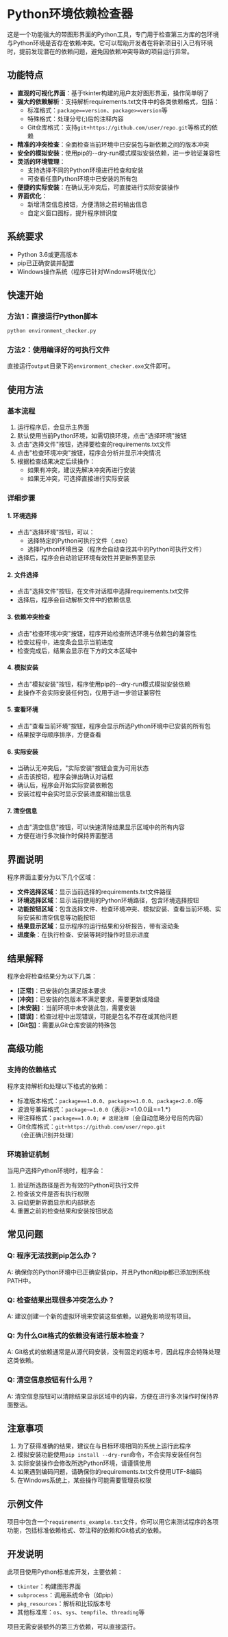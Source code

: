 # Python环境依赖检查器

这是一个功能强大的带图形界面的Python工具，专门用于检查第三方库的包环境与Python环境是否存在依赖冲突。它可以帮助开发者在将新项目引入已有环境时，提前发现潜在的依赖问题，避免因依赖冲突导致的项目运行异常。

## 功能特点

- **直观的可视化界面**：基于tkinter构建的用户友好图形界面，操作简单明了
- **强大的依赖解析**：支持解析requirements.txt文件中的各类依赖格式，包括：
  - 标准格式：`package==version`、`package>=version`等
  - 特殊格式：处理分号(;)后的注释内容
  - Git仓库格式：支持`git+https://github.com/user/repo.git`等格式的依赖
- **精准的冲突检查**：全面检查当前环境中已安装包与新依赖之间的版本冲突
- **安全的模拟安装**：使用pip的--dry-run模式模拟安装依赖，进一步验证兼容性
- **灵活的环境管理**：
  - 支持选择不同的Python环境进行检查和安装
  - 可查看任意Python环境中已安装的所有包
- **便捷的实际安装**：在确认无冲突后，可直接进行实际安装操作
- **界面优化**：
  - 新增清空信息按钮，方便清除之前的输出信息
  - 自定义窗口图标，提升程序辨识度

## 系统要求

- Python 3.6或更高版本
- pip已正确安装并配置
- Windows操作系统（程序已针对Windows环境优化）

## 快速开始

### 方法1：直接运行Python脚本

```bash
python environment_checker.py
```

### 方法2：使用编译好的可执行文件

直接运行`output`目录下的`environment_checker.exe`文件即可。

## 使用方法

### 基本流程

1. 运行程序后，会显示主界面
2. 默认使用当前Python环境，如需切换环境，点击"选择环境"按钮
3. 点击"选择文件"按钮，选择要检查的requirements.txt文件
4. 点击"检查环境冲突"按钮，程序会分析并显示冲突情况
5. 根据检查结果决定后续操作：
   - 如果有冲突，建议先解决冲突再进行安装
   - 如果无冲突，可选择直接进行实际安装

### 详细步骤

#### 1. 环境选择

- 点击"选择环境"按钮，可以：
  - 选择特定的Python可执行文件（.exe）
  - 选择Python环境目录（程序会自动查找其中的Python可执行文件）
- 选择后，程序会自动验证环境有效性并更新界面显示

#### 2. 文件选择

- 点击"选择文件"按钮，在文件对话框中选择requirements.txt文件
- 选择后，程序会自动解析文件中的依赖信息

#### 3. 依赖冲突检查

- 点击"检查环境冲突"按钮，程序开始检查所选环境与依赖包的兼容性
- 检查过程中，进度条会显示当前进度
- 检查完成后，结果会显示在下方的文本区域中

#### 4. 模拟安装

- 点击"模拟安装"按钮，程序使用pip的--dry-run模式模拟安装依赖
- 此操作不会实际安装任何包，仅用于进一步验证兼容性

#### 5. 查看环境

- 点击"查看当前环境"按钮，程序会显示所选Python环境中已安装的所有包
- 结果按字母顺序排序，方便查看

#### 6. 实际安装

- 当确认无冲突后，"实际安装"按钮会变为可用状态
- 点击该按钮，程序会弹出确认对话框
- 确认后，程序会开始实际安装依赖包
- 安装过程中会实时显示安装进度和输出信息

#### 7. 清空信息

- 点击"清空信息"按钮，可以快速清除结果显示区域中的所有内容
- 方便在进行多次操作时保持界面整洁

## 界面说明

程序界面主要分为以下几个区域：

- **文件选择区域**：显示当前选择的requirements.txt文件路径
- **环境选择区域**：显示当前使用的Python环境路径，包含环境选择按钮
- **功能按钮区域**：包含选择文件、检查环境冲突、模拟安装、查看当前环境、实际安装和清空信息等功能按钮
- **结果显示区域**：显示程序的运行结果和分析报告，带有滚动条
- **进度条**：在执行检查、安装等耗时操作时显示进度

## 结果解释

程序会将检查结果分为以下几类：

- **[正常]**：已安装的包满足版本要求
- **[冲突]**：已安装的包版本不满足要求，需要更新或降级
- **[未安装]**：当前环境中未安装此包，需要安装
- **[错误]**：检查过程中出现错误，可能是包名不存在或其他问题
- **[Git包]**：需要从Git仓库安装的特殊包

## 高级功能

### 支持的依赖格式

程序支持解析和处理以下格式的依赖：

- 标准版本格式：`package==1.0.0`、`package>=1.0.0`、`package<2.0.0`等
- 波浪号兼容格式：`package~=1.0.0`（表示>=1.0.0且==1.*）
- 带注释格式：`package==1.0.0; # 这是注释`（会自动忽略分号后的内容）
- Git仓库格式：`git+https://github.com/user/repo.git`（会正确识别并处理）

### 环境验证机制

当用户选择Python环境时，程序会：

1. 验证所选路径是否为有效的Python可执行文件
2. 检查该文件是否有执行权限
3. 自动更新界面显示和内部状态
4. 重置之前的检查结果和安装按钮状态

## 常见问题

### Q: 程序无法找到pip怎么办？
A: 确保你的Python环境中已正确安装pip，并且Python和pip都已添加到系统PATH中。

### Q: 检查结果出现很多冲突怎么办？
A: 建议创建一个新的虚拟环境来安装这些依赖，以避免影响现有项目。

### Q: 为什么Git格式的依赖没有进行版本检查？
A: Git格式的依赖通常是从源代码安装，没有固定的版本号，因此程序会特殊处理这类依赖。

### Q: 清空信息按钮有什么用？
A: 清空信息按钮可以清除结果显示区域中的内容，方便在进行多次操作时保持界面整洁。

## 注意事项

1. 为了获得准确的结果，建议在与目标环境相同的系统上运行此程序
2. 模拟安装功能使用`pip install --dry-run`命令，不会实际安装任何包
3. 实际安装操作会修改所选Python环境，请谨慎使用
4. 如果遇到编码问题，请确保你的requirements.txt文件使用UTF-8编码
5. 在Windows系统上，某些操作可能需要管理员权限

## 示例文件

项目中包含一个`requirements_example.txt`文件，你可以用它来测试程序的各项功能，包括标准依赖格式、带注释的依赖和Git格式的依赖。

## 开发说明

此项目使用Python标准库开发，主要依赖：
- `tkinter`：构建图形界面
- `subprocess`：调用系统命令（如pip）
- `pkg_resources`：解析和比较版本号
- 其他标准库：`os`、`sys`、`tempfile`、`threading`等

项目无需安装额外的第三方依赖，可以直接运行。